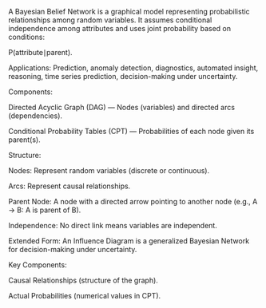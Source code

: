 A Bayesian Belief Network is a graphical model representing probabilistic relationships among random variables. It assumes conditional independence among attributes and uses joint probability based on conditions:

P(attribute∣parent).

Applications:
Prediction, anomaly detection, diagnostics, automated insight, reasoning, time series prediction, decision-making under uncertainty.

Components:

Directed Acyclic Graph (DAG) — Nodes (variables) and directed arcs (dependencies).

Conditional Probability Tables (CPT) — Probabilities of each node given its parent(s).

Structure:

Nodes: Represent random variables (discrete or continuous).

Arcs: Represent causal relationships.

Parent Node: A node with a directed arrow pointing to another node (e.g., A → B: A is parent of B).

Independence: No direct link means variables are independent.

Extended Form:
An Influence Diagram is a generalized Bayesian Network for decision-making under uncertainty.

Key Components:

Causal Relationships (structure of the graph).

Actual Probabilities (numerical values in CPT).

